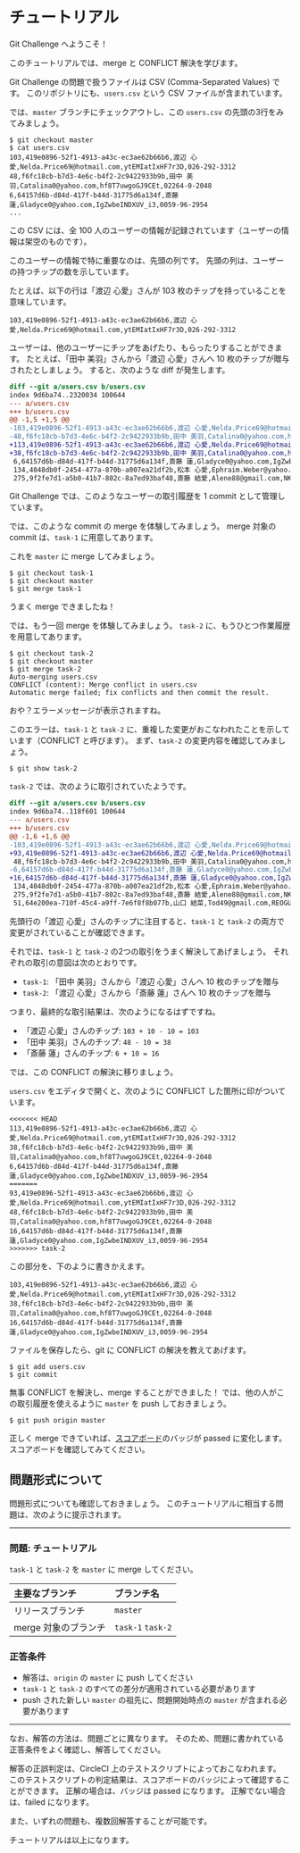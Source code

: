 チュートリアル
==============

Git Challenge へようこそ！

このチュートリアルでは、merge と CONFLICT 解決を学びます。

Git Challenge の問題で扱うファイルは CSV (Comma-Separated Values) です。
このリポジトリにも、`users.csv` という CSV ファイルが含まれています。

では、`master` ブランチにチェックアウトし、この `users.csv` の先頭の3行をみてみましょう。

```sh-session
$ git checkout master
$ cat users.csv
103,419e0896-52f1-4913-a43c-ec3ae62b66b6,渡辺 心愛,Nelda.Price69@hotmail.com,ytEMIatIxHF7r3D,026-292-3312
48,f6fc18cb-b7d3-4e6c-b4f2-2c9422933b9b,田中 美羽,Catalina0@yahoo.com,hf8T7uwgoGJ9CEt,02264-0-2048
6,64157d6b-d84d-417f-b44d-31775d6a134f,斎藤 蓮,Gladyce0@yahoo.com,IgZwbeINDXUV_i3,0059-96-2954
...
```

この CSV には、全 100 人のユーザーの情報が記録されています（ユーザーの情報は架空のものです）。

このユーザーの情報で特に重要なのは、先頭の列です。
先頭の列は、ユーザーの持つチップの数を示しています。

たとえば、以下の行は「渡辺 心愛」さんが 103 枚のチップを持っていることを意味しています。

```csv
103,419e0896-52f1-4913-a43c-ec3ae62b66b6,渡辺 心愛,Nelda.Price69@hotmail.com,ytEMIatIxHF7r3D,026-292-3312
```

ユーザーは、他のユーザーにチップをあげたり、もらったりすることができます。
たとえば、「田中 美羽」さんから「渡辺 心愛」さんへ 10 枚のチップが贈与されたとしましょう。
すると、次のような diff が発生します。

```diff
diff --git a/users.csv b/users.csv
index 9d6ba74..2320034 100644
--- a/users.csv
+++ b/users.csv
@@ -1,5 +1,5 @@
-103,419e0896-52f1-4913-a43c-ec3ae62b66b6,渡辺 心愛,Nelda.Price69@hotmail.com,ytEMIatIxHF7r3D,026-292-3312
-48,f6fc18cb-b7d3-4e6c-b4f2-2c9422933b9b,田中 美羽,Catalina0@yahoo.com,hf8T7uwgoGJ9CEt,02264-0-2048
+113,419e0896-52f1-4913-a43c-ec3ae62b66b6,渡辺 心愛,Nelda.Price69@hotmail.com,ytEMIatIxHF7r3D,026-292-3312
+38,f6fc18cb-b7d3-4e6c-b4f2-2c9422933b9b,田中 美羽,Catalina0@yahoo.com,hf8T7uwgoGJ9CEt,02264-0-2048
 6,64157d6b-d84d-417f-b44d-31775d6a134f,斎藤 蓮,Gladyce0@yahoo.com,IgZwbeINDXUV_i3,0059-96-2954
 134,4048db0f-2454-477a-870b-a007ea21df2b,松本 心愛,Ephraim.Weber@yahoo.com,6f1SkLgu2dy58sE,07614-8-7370
 275,9f2fe7d1-a5b0-41b7-802c-8a7ed93baf48,斎藤 結愛,Alene88@gmail.com,NKe7ZYrTgzd0MF5,00271-1-8209
```

Git Challenge では、このようなユーザーの取引履歴を 1 commit として管理しています。

では、このような commit の merge を体験してみましょう。
merge 対象の commit は、`task-1` に用意してあります。

これを `master` に merge してみましょう。

```sh-session
$ git checkout task-1
$ git checkout master
$ git merge task-1
```

うまく merge できましたね！

では、もう一回 merge を体験してみましょう。
`task-2` に、もうひとつ作業履歴を用意してあります。

```sh-session
$ git checkout task-2
$ git checkout master
$ git merge task-2
Auto-merging users.csv
CONFLICT (content): Merge conflict in users.csv
Automatic merge failed; fix conflicts and then commit the result.
```

おや？エラーメッセージが表示されますね。

このエラーは、`task-1` と `task-2` に、重複した変更がおこなわれたことを示しています（CONFLICT と呼びます）。
まず、`task-2` の変更内容を確認してみましょう。

```sh-session
$ git show task-2
```

`task-2` では、次のように取引されていたようです。

```diff
diff --git a/users.csv b/users.csv
index 9d6ba74..118f601 100644
--- a/users.csv
+++ b/users.csv
@@ -1,6 +1,6 @@
-103,419e0896-52f1-4913-a43c-ec3ae62b66b6,渡辺 心愛,Nelda.Price69@hotmail.com,ytEMIatIxHF7r3D,026-292-3312
+93,419e0896-52f1-4913-a43c-ec3ae62b66b6,渡辺 心愛,Nelda.Price69@hotmail.com,ytEMIatIxHF7r3D,026-292-3312
 48,f6fc18cb-b7d3-4e6c-b4f2-2c9422933b9b,田中 美羽,Catalina0@yahoo.com,hf8T7uwgoGJ9CEt,02264-0-2048
-6,64157d6b-d84d-417f-b44d-31775d6a134f,斎藤 蓮,Gladyce0@yahoo.com,IgZwbeINDXUV_i3,0059-96-2954
+16,64157d6b-d84d-417f-b44d-31775d6a134f,斎藤 蓮,Gladyce0@yahoo.com,IgZwbeINDXUV_i3,0059-96-2954
 134,4048db0f-2454-477a-870b-a007ea21df2b,松本 心愛,Ephraim.Weber@yahoo.com,6f1SkLgu2dy58sE,07614-8-7370
 275,9f2fe7d1-a5b0-41b7-802c-8a7ed93baf48,斎藤 結愛,Alene88@gmail.com,NKe7ZYrTgzd0MF5,00271-1-8209
 51,64e200ea-710f-45c4-a9ff-7e6f8f8b077b,山口 結菜,Tod49@gmail.com,REOGU4yZdPhBIg7,097-523-9207
```

先頭行の「渡辺 心愛」さんのチップに注目すると、`task-1` と `task-2` の両方で変更がされていることが確認できます。

それでは、`task-1` と `task-2` の2つの取引をうまく解決してあげましょう。
それぞれの取引の意図は次のとおりです。

- `task-1`: 「田中 美羽」さんから「渡辺 心愛」さんへ 10 枚のチップを贈与
- `task-2`: 「渡辺 心愛」さんから「斎藤 蓮」さんへ 10 枚のチップを贈与

つまり、最終的な取引結果は、次のようになるはずですね。

- 「渡辺 心愛」さんのチップ: `103 + 10 - 10 = 103`
- 「田中 美羽」さんのチップ: `48 - 10 = 38`
- 「斎藤 蓮」さんのチップ: `6 + 10 = 16`

では、この CONFLICT の解決に移りましょう。

`users.csv` をエディタで開くと、次のように CONFLICT した箇所に印がついています。

```csv
<<<<<<< HEAD
113,419e0896-52f1-4913-a43c-ec3ae62b66b6,渡辺 心愛,Nelda.Price69@hotmail.com,ytEMIatIxHF7r3D,026-292-3312
38,f6fc18cb-b7d3-4e6c-b4f2-2c9422933b9b,田中 美羽,Catalina0@yahoo.com,hf8T7uwgoGJ9CEt,02264-0-2048
6,64157d6b-d84d-417f-b44d-31775d6a134f,斎藤 蓮,Gladyce0@yahoo.com,IgZwbeINDXUV_i3,0059-96-2954
=======
93,419e0896-52f1-4913-a43c-ec3ae62b66b6,渡辺 心愛,Nelda.Price69@hotmail.com,ytEMIatIxHF7r3D,026-292-3312
48,f6fc18cb-b7d3-4e6c-b4f2-2c9422933b9b,田中 美羽,Catalina0@yahoo.com,hf8T7uwgoGJ9CEt,02264-0-2048
16,64157d6b-d84d-417f-b44d-31775d6a134f,斎藤 蓮,Gladyce0@yahoo.com,IgZwbeINDXUV_i3,0059-96-2954
>>>>>>> task-2
```

この部分を、下のように書きかえます。

```
103,419e0896-52f1-4913-a43c-ec3ae62b66b6,渡辺 心愛,Nelda.Price69@hotmail.com,ytEMIatIxHF7r3D,026-292-3312
38,f6fc18cb-b7d3-4e6c-b4f2-2c9422933b9b,田中 美羽,Catalina0@yahoo.com,hf8T7uwgoGJ9CEt,02264-0-2048
16,64157d6b-d84d-417f-b44d-31775d6a134f,斎藤 蓮,Gladyce0@yahoo.com,IgZwbeINDXUV_i3,0059-96-2954
```

ファイルを保存したら、git に CONFLICT の解決を教えてあげます。

```sh-session
$ git add users.csv
$ git commit
```

無事 CONFLICT を解決し、merge することができました！
では、他の人がこの取引履歴を使えるように `master` を push しておきましょう。

```sh-session
$ git push origin master
``` 

正しく merge できていれば、[スコアボード](http://git-challenge-scoreboard.herokuapp.com)のバッジが passed に変化します。
スコアボードを確認してみてください。


問題形式について
----------------

問題形式についても確認しておきましょう。
このチュートリアルに相当する問題は、次のように提示されます。

---

### 問題: チュートリアル

`task-1` と `task-2` を `master` に merge してください。

| 主要なブランチ       | ブランチ名        |
|:---------------------|:------------------|
| リリースブランチ     | `master`          |
| merge 対象のブランチ | `task-1` `task-2` |


### 正答条件

- 解答は、`origin` の `master` に push してください
- `task-1` と `task-2` のすべての差分が適用されている必要があります
- push された新しい `master` の祖先に、問題開始時点の `master` が含まれる必要があります

---

なお、解答の方法は、問題ごとに異なります。
そのため、問題に書かれている正答条件をよく確認し、解答してください。

解答の正誤判定は、CircleCI 上のテストスクリプトによっておこなわれます。
このテストスクリプトの判定結果は、スコアボードのバッジによって確認することができます。
正解の場合は、バッジは passed になります。
正解でない場合は、failed になります。

また、いずれの問題も、複数回解答することが可能です。

チュートリアルは以上になります。
